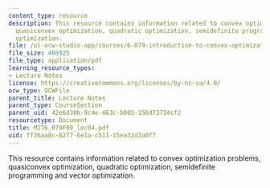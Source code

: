 ```yaml
---
content_type: resource
description: This resource contains information related to convex optimization problems,
  quasiconvex optimization, quadratic optimization, semidefinite programming and vector
  optimization.
file: /ol-ocw-studio-app/courses/6-079-introduction-to-convex-optimization-fall-2009/ff36aa8c82776e1ac51115ea32d3a0f7_MIT6_079F09_lec04.pdf
file_size: 468925
file_type: application/pdf
learning_resource_types:
- Lecture Notes
license: https://creativecommons.org/licenses/by-nc-sa/4.0/
ocw_type: OCWFile
parent_title: Lecture Notes
parent_type: CourseSection
parent_uid: 42e6d30b-9c4e-463c-b005-156d73734cf2
resourcetype: Document
title: MIT6_079F09_lec04.pdf
uid: ff36aa8c-8277-6e1a-c511-15ea32d3a0f7
---
```

This resource contains information related to convex optimization problems, quasiconvex optimization, quadratic optimization, semidefinite programming and vector optimization.
